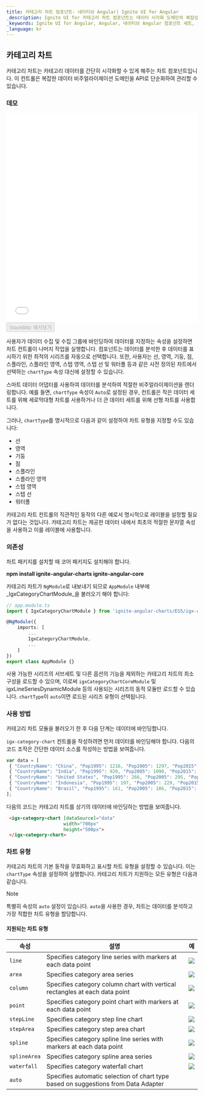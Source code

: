 ```yaml
---
title: 카테고리 차트 컴포넌트- 네이티브 Angular| Ignite UI for Angular
_description: Ignite UI for 카테고리 차트 컴포넌트는 데이터 시각화 도메인의 복잡성을 관리 가능한 API로 단순화하여 사용자가 데이터 수집, 그룹 수집, 데이터 속성을 바인딩하고 나머지는 차트 컨트롤이 실행할 수 있도록 합니다.
_keywords: Ignite UI for Angular, Angular, 네이티브 Angular 컴포넌트 세트, 네이티브 Angular 컨트롤, 네이티브 Angular 컴포넌트, 네이티브 Angular 컴포넌트 라이브러리, Angular 차트, Angular 차트 컨트롤, Angular 차트 예제, Angular 그리드 컴포넌트, Angular 차트 컴포넌트, Angular 카테고리 차트
_language: kr
---
```

## 카테고리 차트

카테고리 차트는 카테고리 데이터를 간단히 시각화할 수 있게 해주는 차트 컴포넌트입니다. 이 컨트롤은 복잡한 데이터 비주얼라이제이션 도메인을 API로 단순화하여 관리할 수 있습니다.

### 데모

<div class="sample-container loading" style="height: 550px">
    <iframe id="category-chart-overview-sample-iframe" src='{environment:demosBaseUrl}/charts/category-chart-overview-sample' width="100%" height="100%" seamless="" frameBorder="0" onload="onSampleIframeContentLoaded(this);"></iframe>
</div>
<div>
    <button data-localize="stackblitz" disabled class="stackblitz-btn"   data-iframe-id="category-chart-overview-sample-iframe" data-demos-base-url="{environment:demosBaseUrl}">StackBlitz 에서보기
    </button>
</div>

<div class="divider--half"></div>

 사용자가 데이터 수집 및 수집 그룹에 바인딩하여 데이터를 지정하는 속성을 설정하면 차트 컨트롤이 나머지 작업을 실행합니다. 컴포넌트는 데이터를 분석한 후 데이터를 표시하기 위한 최적의 시리즈를 자동으로 선택합니다. 또한, 사용자는 선, 영역, 기둥, 점, 스플라인, 스플라인 영역, 스텝 영역, 스텝 선 및 워터폴 등과 같은 사전 정의된 차트에서 선택하는 `chartType` 속성 대신에 설정할 수 있습니다.

스마트 데이터 어댑터를 사용하여 데이터를 분석하여 적절한 비주얼라이제이션을 렌더링합니다. 예를 들면, `chartType` 속성이 `Auto`로 설정된 경우, 컨트롤은 작은 데이터 세트를 위해 세로막대형 차트를 사용하거나 더 큰 데이터 세트를 위해 선형 차트를 사용합니다.

그러나, `chartType`를 명시적으로 다음과 같이 설정하여 차트 유형을 지정할 수도 있습니다:

- 선
- 영역
- 기둥
- 점
- 스플라인
- 스플라인 영역
- 스텝 영역
- 스텝 선
- 워터폴

카테고리 차트 컨트롤의 직관적인 동작의 다른 예로서 명시적으로 레이블을 설정할 필요가 없다는 것입니다. 카테고리 차트는 제공한 데이터 내에서 최초의 적절한 문자열 속성을 사용하고 이를 레이블에 사용합니다.

### 의존성
차트 패키지를 설치할 때 코어 패키지도 설치해야 합니다.

**npm install ignite-angular-charts ignite-angular-core**

카테고리 차트가 `NgModule`로 내보내기 되므로 `AppModule` 내부에 _IgxCategoryChartModule_을 불러오기 해야 합니다:

```typescript
// app.module.ts
import { IgxCategoryChartModule } from 'ignite-angular-charts/ES5/igx-category-chart-module';

@NgModule({
    imports: [
        ...
        IgxCategoryChartModule,
        ...
    ]
})
export class AppModule {}
```

사용 가능한 시리즈의 서브세트 및 다른 옵션의 기능을 제외하는 카테고리 차트의 최소 구성을 로드할 수 있으며, 이로써 `igxCategoryChartCoreModule` 및 igxLineSeriesDynamicModule 등의 사용되는 시리즈의 동적 모듈만 로드할 수 있습니다. `chartType`이 `auto`이면 로드된 시리즈 유형이 선택됩니다.

<div class="divider--half"></div>

### 사용 방법
카테고리 차트 모듈을 불러오기 한 후 다음 단계는 데이터에 바인딩합니다.

`igx-category-chart` 컨트롤을 작성하려면 먼저 데이터를 바인딩해야 합니다. 다음의 코드 조작은 간단한 데이터 소스를 작성하는 방법을 보여줍니다.

```typescript
var data = [
 { "CountryName": "China", "Pop1995": 1216, "Pop2005": 1297, "Pop2015": 1361, "Pop2025": 1394 },
 { "CountryName": "India", "Pop1995": 920, "Pop2005": 1090, "Pop2015": 1251, "Pop2025": 1396 },
 { "CountryName": "United States", "Pop1995": 266, "Pop2005": 295, "Pop2015": 322, "Pop2025": 351 },
 { "CountryName": "Indonesia", "Pop1995": 197, "Pop2005": 229, "Pop2015": 256, "Pop2025": 277 },
 { "CountryName": "Brazil", "Pop1995": 161, "Pop2005": 186, "Pop2015": 204, "Pop2025": 218 }
];

```

다음의 코드는 카테고리 차트를 상기의 데이터에 바인딩하는 방법을 보여줍니다.

```html
 <igx-category-chart [dataSource]="data"
                     width="700px"
                     height="500px">
 </igx-category-chart>
```

<div class="divider--half"></div>

### 차트 유형
카테고리 차트의 기본 동작을 무효화하고 표시할 차트 유형을 설정할 수 있습니다. 이는 `chartType` 속성을 설정하여 실행합니다.
카테고리 차트가 지원하는 모든 유형은 다음과 같습니다.

> [!NOTE]
> 특별히 속성의 `auto` 설정이 있습니다. `auto`을 사용한 경우, 차트는 데이터를 분석하고 가장 적합한 차트 유형을 할당합니다.

#### 지원되는 차트 유형
속성|설명|예
---|---|---
`line`|Specifies category line series with markers at each data point|![](../images/category_chart_line.png)
`area`|Specifies category area series|![](../images/category_chart_area.png)
`column`|Specifies category column chart with vertical rectangles at each data point|![](../images/category_chart_column.png)
`point`|Specifies category point chart with markers at each data point|![](../images/category_chart_point.png)
`stepLine`|Specifies category step line chart|![](../images/category_chart_stepline.png)
`stepArea`|Specifies category step area chart|![](../images/category_chart_steparea.png)
`spline`|Specifies category spline line series with markers at each data point|![](../images/category_chart_spline.png)
`splineArea`|Specifies category spline area series|![](../images/category_chart_splinearea.png)
`waterfall`|Specifies category waterfall chart|![](../images/category_chart_waterfall.png)
`auto`|Specifies automatic selection of chart type based on suggestions from Data Adapter

